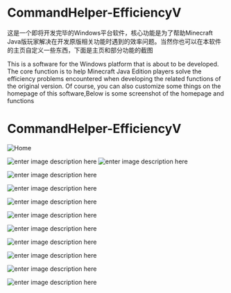 # CommandHelper-EfficiencyV

这是一个即将开发完毕的Windows平台软件，核心功能是为了帮助Minecraft Java版玩家解决在开发原版相关功能时遇到的效率问题。当然你也可以在本软件的主页自定义一些东西，下面是主页和部分功能的截图

This is a software for the Windows platform that is about to be developed. The core function is to help Minecraft Java Edition players solve the efficiency problems encountered when developing the related functions of the original version. Of course, you can also customize some things on the homepage of this software,Below is some screenshot of the homepage and functions

# CommandHelper-EfficiencyV

![Home](https://github.com/MCcber/CommandHelper-EfficiencyV/assets/45808036/dda6f413-7930-45ba-ad67-7090e48362cd)


![enter image description here](https://s1.ax1x.com/2023/08/29/pPdnQrq.png)
![enter image description here](https://s1.ax1x.com/2023/08/29/pPdnMMn.png)

![enter image description here](https://s1.ax1x.com/2023/08/29/pPdmjUO.png)

![enter image description here](https://s1.ax1x.com/2023/08/29/pPdmo8J.png)

![enter image description here](https://s1.ax1x.com/2023/08/29/pPdmIC4.png)

![enter image description here](https://s1.ax1x.com/2023/08/29/pPdm45F.png)

![enter image description here](https://s1.ax1x.com/2023/08/29/pPdmhUU.png)

![enter image description here](https://s1.ax1x.com/2023/08/29/pPdmfET.png)

![enter image description here](https://s1.ax1x.com/2023/08/29/pPdmRbV.png)

![enter image description here](https://s1.ax1x.com/2023/08/29/pPdm2D0.png)

![enter image description here](https://s1.ax1x.com/2023/08/29/pPdmguq.png)

